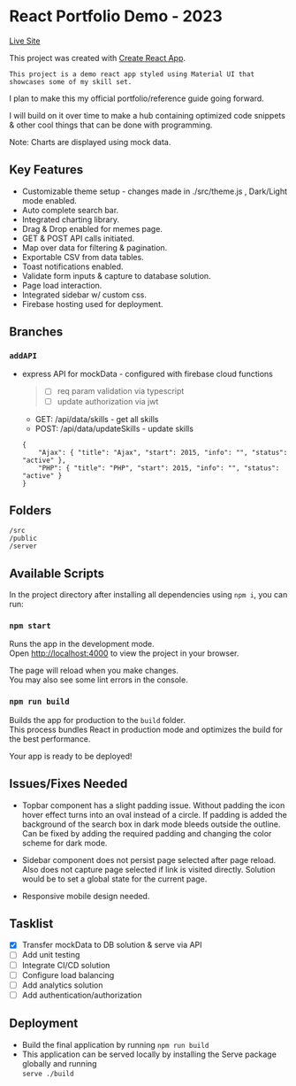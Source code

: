 # React Portfolio Demo - 2023

[Live Site](https://www.mackenziebaksh.com)

This project was created with [Create React App](https://github.com/facebook/create-react-app).

`This project is a demo react app styled using Material UI that showcases some of my skill set.`

I plan to make this my official portfolio/reference guide going forward.

I will build on it over time to make a hub containing optimized code snippets & other cool things that can be done with programming.

Note: Charts are displayed using mock data.

## Key Features

- Customizable theme setup - changes made in ./src/theme.js , Dark/Light mode enabled.
- Auto complete search bar.
- Integrated charting library.
- Drag & Drop enabled for memes page.
- GET & POST API calls initiated.
- Map over data for filtering & pagination.
- Exportable CSV from data tables.
- Toast notifications enabled.
- Validate form inputs & capture to database solution.
- Page load interaction.
- Integrated sidebar w/ custom css.
- Firebase hosting used for deployment.

## Branches

### `addAPI`

- express API for mockData - configured with firebase cloud functions

  > - [ ] req param validation via typescript
  > - [ ] update authorization via jwt

  - GET: /api/data/skills - get all skills
  - POST: /api/data/updateSkills - update skills

  ```
  {
      "Ajax": { "title": "Ajax", "start": 2015, "info": "", "status": "active" },
      "PHP": { "title": "PHP", "start": 2015, "info": "", "status": "active" }
  }
  ```

## Folders

```
/src
/public
/server
```

## Available Scripts

In the project directory after installing all dependencies using `npm i`, you can run:

### `npm start`

Runs the app in the development mode.\
Open [http://localhost:4000](http://localhost:4000) to view the project in your browser.

The page will reload when you make changes.\
You may also see some lint errors in the console.

### `npm run build`

Builds the app for production to the `build` folder.\
This process bundles React in production mode and optimizes the build for the best performance.

Your app is ready to be deployed!

## Issues/Fixes Needed

- Topbar component has a slight padding issue. Without padding the icon hover effect turns into an oval instead of a circle. If padding is added the background of the search box in dark mode bleeds outside the outline. Can be fixed by adding the required padding and changing the color scheme for dark mode.

- Sidebar component does not persist page selected after page reload. Also does not capture page selected if link is visited directly. Solution would be to set a global state for the current page.

- Responsive mobile design needed.

## Tasklist

- [x] Transfer mockData to DB solution & serve via API
- [ ] Add unit testing
- [ ] Integrate CI/CD solution
- [ ] Configure load balancing
- [ ] Add analytics solution
- [ ] Add authentication/authorization

## Deployment

- Build the final application by running `npm run build`
- This application can be served locally by installing the Serve package globally and running\
  `serve ./build`
